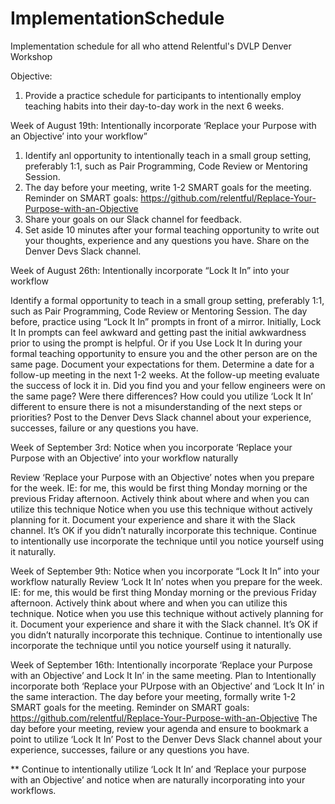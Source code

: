 # ImplementationSchedule
Implementation schedule for all who attend Relentful's DVLP Denver Workshop

Objective:
1) Provide a practice schedule for participants to intentionally employ teaching habits into their day-to-day work in the next 6 weeks.

Week of August 19th: Intentionally incorporate ‘Replace your Purpose with an Objective’ into your workflow”
1) Identify anl opportunity to intentionally teach in a small group setting, preferably 1:1, such as Pair Programming, Code Review or Mentoring Session.
2) The day before your meeting, write 1-2 SMART goals for the meeting.
Reminder on SMART goals: https://github.com/relentful/Replace-Your-Purpose-with-an-Objective
3) Share your goals on our Slack channel for feedback.
4) Set aside 10 minutes after your formal teaching opportunity to write out your thoughts, experience and any questions you have. Share on the Denver Devs Slack channel.

Week of August 26th: Intentionally incorporate “Lock It In” into your workflow

Identify a formal opportunity to teach in a small group setting, preferably 1:1, such as Pair Programming, Code Review or Mentoring Session.
The day before, practice using “Lock It In” prompts in front of a mirror. Initially, Lock It In prompts can feel awkward and getting past the initial awkwardness prior to using the prompt is helpful. Or if you 
Use Lock It In during your formal teaching opportunity to ensure you and the other person are on the same page. Document your expectations for them.
Determine a date for a follow-up meeting in the next 1-2 weeks. At the follow-up meeting evaluate the success of lock it in. Did you find you and your fellow engineers were on the same page? Were there differences? How could you utilize ‘Lock It In’ different to ensure there is not a misunderstanding of the next steps or priorities?
Post to the Denver Devs Slack channel about your experience, successes, failure or any questions you have.

Week of September 3rd: Notice when you incorporate ‘Replace your Purpose with an Objective’ into your workflow naturally

Review ‘Replace your Purpose with an Objective’ notes when you prepare for the week. IE: for me, this would be first thing Monday morning or the previous Friday afternoon. 
Actively think about where and when you can utilize this technique 
Notice when you use this technique without actively planning for it.
Document your experience and share it with the Slack channel. It’s OK if you didn’t naturally incorporate this technique. Continue to intentionally use incorporate the technique until you notice yourself using it naturally.


Week of September 9th: Notice when you incorporate “Lock It In” into your workflow naturally
Review ‘Lock It In’ notes when you prepare for the week. IE: for me, this would be first thing Monday morning or the previous Friday afternoon. 
Actively think about where and when you can utilize this technique.
Notice when you use this technique without actively planning for it.
Document your experience and share it with the Slack channel. It’s OK if you didn’t naturally incorporate this technique. Continue to intentionally use incorporate the technique until you notice yourself using it naturally.



Week of September 16th: Intentionally incorporate ‘Replace your Purpose with an Objective’ and Lock It In’ in the same meeting.
Plan to Intentionally incorporate both ‘Replace your PUrpose with an Objective’ and ‘Lock It In’ in the same interaction.
The day before your meeting, formally write 1-2 SMART goals for the meeting.
Reminder on SMART goals: https://github.com/relentful/Replace-Your-Purpose-with-an-Objective
The day before your meeting, review your agenda and ensure to bookmark a point to utilize ‘Lock It In’
Post to the Denver Devs Slack channel about your experience, successes, failure or any questions you have.

** Continue to intentionally utilize ‘Lock It In’ and ‘Replace your purpose with an Objective’ and notice when are naturally incorporating into your workflows.
